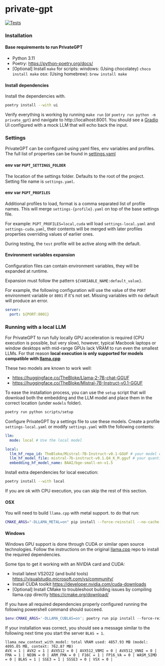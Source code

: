 # private-gpt

[![Tests](https://github.com/zylon-ai/private-gpt/actions/workflows/tests.yml/badge.svg?branch=main)](https://github.com/zylon-ai/private-gpt/actions/workflows/tests.yml)

### Installation

#### Base requirements to run PrivateGPT

* Python 3.11
* Poetry: https://python-poetry.org/docs/
* [Optional] Install `make` for scripts:
  windows: (Using chocolatey) `choco install make`
  osx: (Using homebrew): `brew install make`

#### Install dependencies

Install the dependencies with.

```bash
poetry install --with ui
```

Verify everything is working by running `make run` (or `poetry run python -m private_gpt`) and navigate to
http://localhost:8001. You should see a [Gradio](https://gradio.app/) UI configured with a mock LLM that will
echo back the input.

### Settings

PrivateGPT can be configured using yaml files, env variables and profiles.
The full list of properties can be found in [settings.yaml](settings.yaml)

#### env var `PGPT_SETTINGS_FOLDER`

The location of the settings folder. Defaults to the root of the project.
Setting file name is `settings.yaml`.

#### env var `PGPT_PROFILES`

Additional profiles to load, format is a comma separated list of profile names.
This will merge `settings-{profile}.yaml` on top of the base settings file.

For example:
`PGPT_PROFILES=local,cuda` will load `settings-local.yaml`
and `settings-cuda.yaml`, their contents will be merged with
later profiles properties overriding values of earlier ones.

During testing, the `test` profile will be active along with the default.

#### Environment variables expansion

Configuration files can contain environment variables,
they will be expanded at runtime.

Expansion must follow the pattern `${VARIABLE_NAME:default_value}`.

For example, the following configuration will use the value of the `PORT`
environment variable or `8001` if it's not set.
Missing variables with no default will produce an error.

```yaml
server:
  port: ${PORT:8001}
```

### Running with a local LLM

For PrivateGPT to run fully locally GPU acceleration is required
(CPU execution is possible, but very slow), however,
typical Macbook laptops or window desktops with mid-range GPUs lack VRAM to run
even the smallest LLMs. For that reason
**local execution is only supported for models compatible with [llama.cpp](https://github.com/ggerganov/llama.cpp)**

These two models are known to work well:

* https://huggingface.co/TheBloke/Llama-2-7B-chat-GGUF
* https://huggingface.co/TheBloke/Mistral-7B-Instruct-v0.1-GGUF

To ease the installation process, you can use the `setup` script that will download both
the embedding and the LLM model and place them in the correct location (under `models` folder).

```bash
poetry run python scripts/setup
```

Configure PrivateGPT by a settings file to use these models.
Create a profile `settings-local.yaml` or modify `settings.yaml` with the following contents:

```yaml
llm:
  mode: local # Use the local model 

local:
  llm_hf_repo_id: TheBloke/Mistral-7B-Instruct-v0.1-GGUF # your model of choice
  llm_hf_model_file: mistral-7b-instruct-v0.1.Q4_K_M.gguf # your quantization of choice
  embedding_hf_model_name: BAAI/bge-small-en-v1.5
  ```

Install extra dependencies for local execution:

```bash
poetry install --with local
```

If you are ok with CPU execution, you can skip the rest of this section.

#### OSX

You will need to build `llama.cpp` with metal support. to do that run:

```bash
CMAKE_ARGS="-DLLAMA_METAL=on" pip install --force-reinstall --no-cache-dir llama-cpp-python
```

#### Windows

Windows GPU support is done through CUDA or similar open source technologies.
Follow the instructions on the original [llama.cpp](https://github.com/ggerganov/llama.cpp) repo to install the required
dependencies.

Some tips to get it working with an NVIDIA card and CUDA:

* Install latest VS2022 (and build tools) https://visualstudio.microsoft.com/vs/community/
* Install CUDA toolkit https://developer.nvidia.com/cuda-downloads
* [Optional] Install CMake to troubleshoot building issues by compiling llama.cpp directly https://cmake.org/download/

If you have all required dependencies properly configured running the
following powershell command should succeed.

```powershell
$env:CMAKE_ARGS='-DLLAMA_CUBLAS=on'; poetry run pip install --force-reinstall --no-cache-dir llama-cpp-python
```

If your installation was correct, you should see a message similar to the following next
time you start the server `BLAS = 1`.

```
llama_new_context_with_model: total VRAM used: 4857.93 MB (model: 4095.05 MB, context: 762.87 MB)
AVX = 1 | AVX2 = 1 | AVX512 = 0 | AVX512_VBMI = 0 | AVX512_VNNI = 0 | FMA = 1 | NEON = 0 | ARM_FMA = 0 | F16C = 1 | FP16_VA = 0 | WASM_SIMD = 0 | BLAS = 1 | SSE3 = 1 | SSSE3 = 0 | VSX = 0 | 
```



